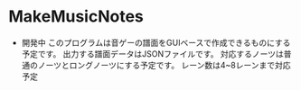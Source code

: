 # MakeMusicNotes
- 開発中
このプログラムは音ゲーの譜面をGUIベースで作成できるものにする予定です。
出力する譜面データはJSONファイルです。
対応するノーツは普通のノーツとロングノーツにする予定です。
レーン数は4~8レーンまで対応予定
